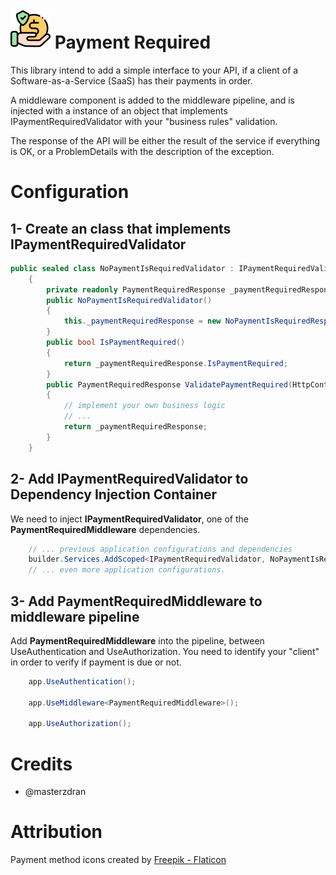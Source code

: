 # ![Payment Required](./icon.64.png "payment-required")  Payment Required

This library intend to add a simple interface to your API, if a client of a Software-as-a-Service (SaaS) has their payments in order.

A middleware component is added to the middleware pipeline, and is injected with a instance of an object that implements IPaymentRequiredValidator with your "business rules" validation.

The response of the API will be either the result of the service if everything is OK, or a ProblemDetails with the description of the exception.



# Configuration

## 1- Create an class that implements IPaymentRequiredValidator

```csharp
public sealed class NoPaymentIsRequiredValidator : IPaymentRequiredValidator
    {
        private readonly PaymentRequiredResponse _paymentRequiredResponse;
        public NoPaymentIsRequiredValidator()
        {
            this._paymentRequiredResponse = new NoPaymentIsRequiredResponseNullObject();
        }
        public bool IsPaymentRequired()
        {
            return _paymentRequiredResponse.IsPaymentRequired;
        }
        public PaymentRequiredResponse ValidatePaymentRequired(HttpContext context)
        {
			// implement your own business logic
			// ...
            return _paymentRequiredResponse;
        }
    }
```


## 2- Add IPaymentRequiredValidator to Dependency Injection Container
We need  to inject **IPaymentRequiredValidator**, one of the **PaymentRequiredMiddleware** dependencies.
```csharp
	// ... previous application configurations and dependencies
	builder.Services.AddScoped<IPaymentRequiredValidator, NoPaymentIsRequiredValidator>();
	// ... even more application configurations.
```
## 3- Add PaymentRequiredMiddleware to middleware pipeline

Add **PaymentRequiredMiddleware** into the pipeline, between UseAuthentication and UseAuthorization. You need to identify your "client" in order to verify if payment is due or not. 

```csharp
	app.UseAuthentication();

	app.UseMiddleware<PaymentRequiredMiddleware>(); 
	
	app.UseAuthorization();
```

# Credits
- @masterzdran

# Attribution

Payment method icons created by [Freepik - Flaticon](https://www.flaticon.com/free-icons/payment-method)